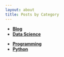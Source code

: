 ```yaml
---
layout: about
title: Posts by Category
---
```


- **[Blog](/blog/)**
- **[Data Science](/datascience/)**
<!-- - **[Linear Algebra](/linearalgebra/)** -->
- **[Programming](/programming/)**
- **[Python](/python/)**
<!-- - **[Seminar](/seminar/)** -->